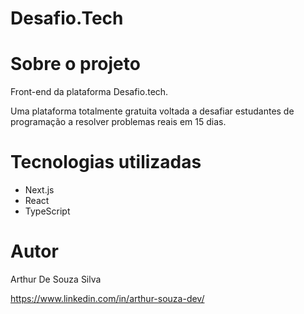 # Desafio.Tech

# Sobre o projeto

Front-end da plataforma Desafio.tech.

Uma plataforma totalmente gratuita voltada a desafiar estudantes de programação a resolver problemas reais em 15 dias.

# Tecnologias utilizadas

- Next.js
- React
- TypeScript

# Autor

Arthur De Souza Silva

<https://www.linkedin.com/in/arthur-souza-dev/>
